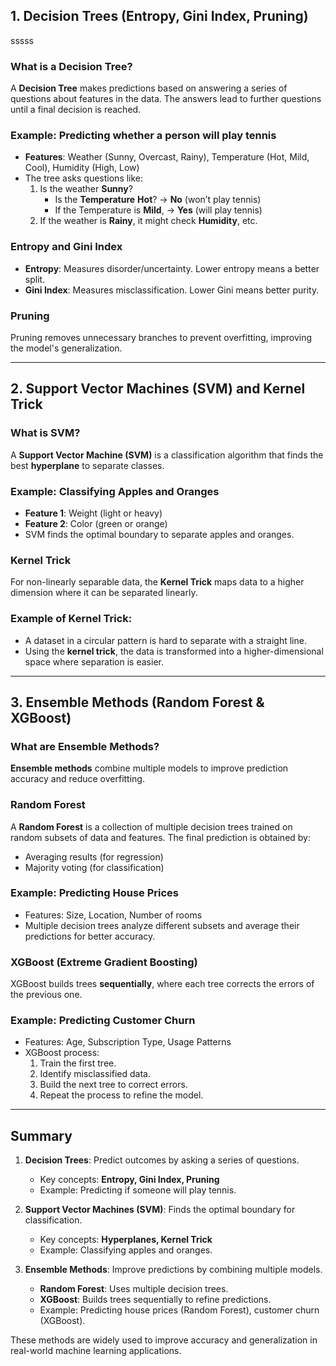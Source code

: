 ## 1. Decision Trees (Entropy, Gini Index, Pruning)
sssss
### What is a Decision Tree?
A **Decision Tree** makes predictions based on answering a series of questions about features in the data. The answers lead to further questions until a final decision is reached.

### Example: Predicting whether a person will play tennis
- **Features**: Weather (Sunny, Overcast, Rainy), Temperature (Hot, Mild, Cool), Humidity (High, Low)
- The tree asks questions like:
  1. Is the weather **Sunny**?
     - Is the **Temperature** **Hot**? → **No** (won’t play tennis)
     - If the Temperature is **Mild**, → **Yes** (will play tennis)
  2. If the weather is **Rainy**, it might check **Humidity**, etc.

### Entropy and Gini Index
- **Entropy**: Measures disorder/uncertainty. Lower entropy means a better split.
- **Gini Index**: Measures misclassification. Lower Gini means better purity.

### Pruning
Pruning removes unnecessary branches to prevent overfitting, improving the model's generalization.

---

## 2. Support Vector Machines (SVM) and Kernel Trick

### What is SVM?
A **Support Vector Machine (SVM)** is a classification algorithm that finds the best **hyperplane** to separate classes.

### Example: Classifying Apples and Oranges
- **Feature 1**: Weight (light or heavy)
- **Feature 2**: Color (green or orange)
- SVM finds the optimal boundary to separate apples and oranges.

### Kernel Trick
For non-linearly separable data, the **Kernel Trick** maps data to a higher dimension where it can be separated linearly.

### Example of Kernel Trick:
- A dataset in a circular pattern is hard to separate with a straight line.
- Using the **kernel trick**, the data is transformed into a higher-dimensional space where separation is easier.

---

## 3. Ensemble Methods (Random Forest & XGBoost)

### What are Ensemble Methods?
**Ensemble methods** combine multiple models to improve prediction accuracy and reduce overfitting.

### Random Forest
A **Random Forest** is a collection of multiple decision trees trained on random subsets of data and features. The final prediction is obtained by:
- Averaging results (for regression)
- Majority voting (for classification)

### Example: Predicting House Prices
- Features: Size, Location, Number of rooms
- Multiple decision trees analyze different subsets and average their predictions for better accuracy.

### XGBoost (Extreme Gradient Boosting)
XGBoost builds trees **sequentially**, where each tree corrects the errors of the previous one.

### Example: Predicting Customer Churn
- Features: Age, Subscription Type, Usage Patterns
- XGBoost process:
  1. Train the first tree.
  2. Identify misclassified data.
  3. Build the next tree to correct errors.
  4. Repeat the process to refine the model.

---

## Summary

1. **Decision Trees**: Predict outcomes by asking a series of questions.
   - Key concepts: **Entropy, Gini Index, Pruning**
   - Example: Predicting if someone will play tennis.

2. **Support Vector Machines (SVM)**: Finds the optimal boundary for classification.
   - Key concepts: **Hyperplanes, Kernel Trick**
   - Example: Classifying apples and oranges.

3. **Ensemble Methods**: Improve predictions by combining multiple models.
   - **Random Forest**: Uses multiple decision trees.
   - **XGBoost**: Builds trees sequentially to refine predictions.
   - Example: Predicting house prices (Random Forest), customer churn (XGBoost).

These methods are widely used to improve accuracy and generalization in real-world machine learning applications.


